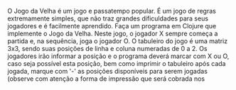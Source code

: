 O Jogo da Velha é um jogo e passatempo popular. É um jogo de regras extremamente
simples, que não traz grandes dificuldades para seus jogadores e é facilmente aprendido.
Faça um programa em Clojure que implemente o Jogo da Velha. Neste jogo, o jogador X
sempre começa a partida e, na sequência, joga o jogador O. O tabuleiro do jogo é uma
matriz 3x3, sendo suas posições de linha e coluna numeradas de 0 a 2. Os jogadores irão
informar a posição e o programa deverá marcar com X ou O, caso seja possível esta
posição, bem como imprimir o tabuleiro após cada jogada, marque com '-' as posições
disponíveis para serem jogadas (observe com atenção a forma de impressão que será cobrada nos